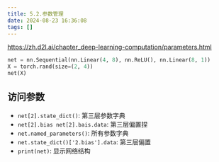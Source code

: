 ```yaml
---
title: 5.2.参数管理
date: 2024-08-23 16:36:08
tags: []
---
```

https://zh.d2l.ai/chapter_deep-learning-computation/parameters.html

```python
net = nn.Sequential(nn.Linear(4, 8), nn.ReLU(), nn.Linear(8, 1))
X = torch.rand(size=(2, 4))
net(X)
```

## 访问参数

- `net[2].state_dict()`: 第三层参数字典
- `net[2].bias net[2].bais.data`: 第三层偏置捏
- `net.named_parameters()`: 所有参数字典
- `net.state_dict()['2.bias'].data`: 第三层偏置
- `print(net)`: 显示网络结构
